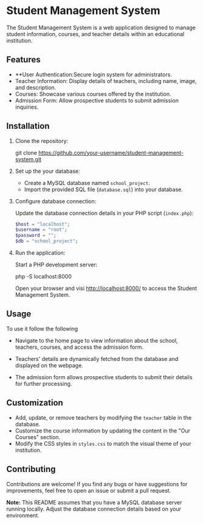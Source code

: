 # Student Management System

The Student Management System is a web application designed to manage student information, courses, and teacher details within an educational institution.

## Features

- **User Authentication:Secure login system for administrators.
- Teacher Information: Display details of teachers, including name, image, and description.
- Courses: Showcase various courses offered by the institution.
- Admission Form: Allow prospective students to submit admission inquiries.

## Installation

1. Clone the repository:

    git clone
 https://github.com/your-username/student-management-system.git
  
2. Set up the your database:

    - Create a MySQL database named `school_project`.
    - Import the provided SQL file (`database.sql`) into your database.

3. Configure database connection:

    Update the database connection details in your PHP script (`index.php`):

    ```php
    $host = "localhost";
    $username = "root";
    $password = "";
    $db = "school_project";
    ```

4. Run the application:

    Start a PHP development server:

    php -S localhost:8000
    
    Open your browser and visi [http://localhost:8000/](http://localhost:8000/) to access the Student Management System.

## Usage

To use it follow the following 
- Navigate to the home page to view information about the school, teachers, courses, and access the admission form.

- Teachers' details are dynamically fetched from the database and displayed on the webpage.
- The admission form allows prospective students to submit their details for further processing.

## Customization

- Add, update, or remove teachers by modifying the `teacher` table in the database.
- Customize the course information by updating the content in the "Our Courses" section.
- Modify the CSS styles in `styles.css` to match the visual theme of your institution.

## Contributing

Contributions are welcome! If you find any bugs or have suggestions for improvements, feel free to open an issue or submit a pull request.

**Note:** This README assumes that you have a MySQL database server running locally. Adjust the database connection details based on your environment.

